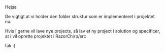 Hejsa

De vigtigt at vi holder den folder struktur som er 
implementeret i projektet nu.

Hvis i gerne vil lave nye projects, 
så lav et ny project i solution og specificer, 
at i vil oprette projektet i RazorChirp/src

tak :)